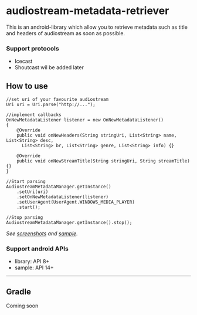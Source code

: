 # audiostream-metadata-retriever

This is an android-library which allow you to retrieve metadata such as title and headers of audiostream as soon as possible.

### Support protocols
 - Icecast
 - Shoutcast wil be added later

## How to use
```
//set uri of your favourite audiostream
Uri uri = Uri.parse("http://...");

//implement callbacks
OnNewMetadataListener listener = new OnNewMetadataListener()
{
    @Override
    public void onNewHeaders(String stringUri, List<String> name, List<String> desc,
      List<String> br, List<String> genre, List<String> info) {}
      
    @Override
    public void onNewStreamTitle(String stringUri, String streamTitle) {}
}

//Start parsing
AudiostreamMetadataManager.getInstance()
    .setUri(uri)
    .setOnNewMetadataListener(listener)
    .setUserAgent(UserAgent.WINDOWS_MEDIA_PLAYER)
    .start();
    
//Stop parsing
AudiostreamMetadataManager.getInstance().stop();
```
*See [screenshots](/screenshots) and [sample](/app).*

### Support android APIs
- library: API 8+
- sample:  API 14+

---
## Gradle
Coming soon
